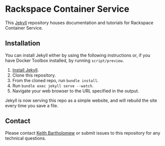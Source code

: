 # Rackspace Container Service

This [Jekyll](http://jekyllrb.com/) repository houses documentation and tutorials for Rackspace Container Service.

## Installation
You can install Jekyll either by using the following instructions or, if you have Docker Toolbox installed, by running `script/preview`.

1. [Install Jekyll](http://jekyllrb.com/docs/installation/).
1. Clone this repository.
1. From the cloned repo, run `bundle install`.
1. Run `bundle exec jekyll serve --watch`.
1. Navigate your web browser to the URL specified in the output.

Jekyll is now serving this repo as a simple website, and will rebuild the site every time you save a file.

## Contact

Please contact [Keith Bartholomew](https://github.com/ktbartholomew) or submit issues to this repository for any technical questions.
